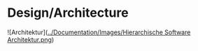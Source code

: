 # Design/Architecture



![Architektur]([../Documentation/Images/Hierarchische Software Architektur.png](https://github.com/IngmarBuchenhain/QualityContacts/blob/d5d2217c59a0f4d476ff2e758096aec0fee1e3d5/Documentation/Images/Hierarchische%20Software%20Architektur.png))


